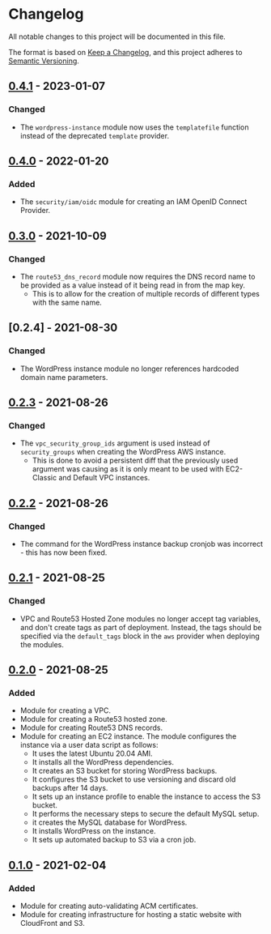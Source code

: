 # Changelog

All notable changes to this project will be documented in this file.

The format is based on [Keep a Changelog](https://keepachangelog.com/en/1.0.0/),
and this project adheres to [Semantic Versioning](https://semver.org/spec/v2.0.0.html).

## [0.4.1] - 2023-01-07

### Changed

- The `wordpress-instance` module now uses the `templatefile` function instead of the deprecated `template` provider.

## [0.4.0] - 2022-01-20

### Added

- The `security/iam/oidc` module for creating an IAM OpenID Connect Provider.

## [0.3.0] - 2021-10-09

### Changed

- The `route53_dns_record` module now requires the DNS record name to be provided as a value instead of it being read
  in from the map key.
  - This is to allow for the creation of multiple records of different types with the same name.

## [0.2.4] - 2021-08-30

### Changed

- The WordPress instance module no longer references hardcoded domain name parameters.

## [0.2.3] - 2021-08-26

### Changed

- The `vpc_security_group_ids` argument is used instead of `security_groups` when creating the WordPress AWS instance.
  - This is done to avoid a persistent diff that the previously used argument was causing as it is only meant to be used
  with EC2-Classic and Default VPC instances.

## [0.2.2] - 2021-08-26

### Changed

- The command for the WordPress instance backup cronjob was incorrect - this has now been fixed.

## [0.2.1] - 2021-08-25

### Changed

- VPC and Route53 Hosted Zone modules no longer accept tag variables, and don't create tags as part of deployment. 
Instead, the tags should be specified via the `default_tags` block in the `aws` provider when deploying the modules.

## [0.2.0] - 2021-08-25

### Added

- Module for creating a VPC.
- Module for creating a Route53 hosted zone.
- Module for creating Route53 DNS records.
- Module for creating an EC2 instance. The module configures the instance via a user data script as follows:
  - It uses the latest Ubuntu 20.04 AMI.
  - It installs all the WordPress dependencies.
  - It creates an S3 bucket for storing WordPress backups.
  - It configures the S3 bucket to use versioning and discard old backups after 14 days.
  - It sets up an instance profile to enable the instance to access the S3 bucket.
  - It performs the necessary steps to secure the default MySQL setup.
  - it creates the MySQL database for WordPress.
  - It installs WordPress on the instance.
  - It sets up automated backup to S3 via a cron job.

## [0.1.0] - 2021-02-04

### Added

- Module for creating auto-validating ACM certificates.
- Module for creating infrastructure for hosting a static website with CloudFront and S3.

[0.4.1]: https://github.com/vytautaskubilius/infrastructure-modules/compare/v0.4.0...v0.4.1
[0.4.0]: https://github.com/vytautaskubilius/infrastructure-modules/compare/v0.3.0...v0.4.0
[0.3.0]: https://github.com/vytautaskubilius/infrastructure-modules/compare/v0.2.4...v0.3.0
[0.2.3]: https://github.com/vytautaskubilius/infrastructure-modules/compare/v0.2.3...v0.2.4
[0.2.3]: https://github.com/vytautaskubilius/infrastructure-modules/compare/v0.2.2...v0.2.3
[0.2.2]: https://github.com/vytautaskubilius/infrastructure-modules/compare/v0.2.1...v0.2.2
[0.2.1]: https://github.com/vytautaskubilius/infrastructure-modules/compare/v0.2.0...v0.2.1
[0.2.0]: https://github.com/vytautaskubilius/infrastructure-modules/compare/v0.1.0...v0.2.0
[0.1.0]: https://github.com/vytautaskubilius/infrastructure-modules/releases/tag/v0.1.0
